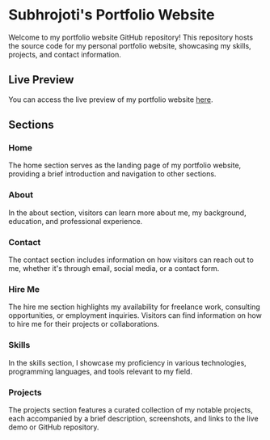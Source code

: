 # Subhrojoti's Portfolio Website

Welcome to my portfolio website GitHub repository! This repository hosts the source code for my personal portfolio website, showcasing my skills, projects, and contact information.

## Live Preview

You can access the live preview of my portfolio website [here](https://subhrojoti-portfolio.netlify.app/).

## Sections

### Home

The home section serves as the landing page of my portfolio website, providing a brief introduction and navigation to other sections.

### About

In the about section, visitors can learn more about me, my background, education, and professional experience.

### Contact

The contact section includes information on how visitors can reach out to me, whether it's through email, social media, or a contact form.

### Hire Me

The hire me section highlights my availability for freelance work, consulting opportunities, or employment inquiries. Visitors can find information on how to hire me for their projects or collaborations.

### Skills

In the skills section, I showcase my proficiency in various technologies, programming languages, and tools relevant to my field.

### Projects

The projects section features a curated collection of my notable projects, each accompanied by a brief description, screenshots, and links to the live demo or GitHub repository.


